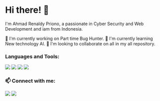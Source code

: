 # Hi there! 👋

I'm Ahmad Renaldy Priono, a passionate in Cyber Security and Web Development and iam from Indonesia.

🔭 I'm currently working on Part time Bug Hunter.
🌱 I'm currently learning New technology AI.
👯 I'm looking to collaborate on all in my all repository.

### Languages and Tools:
[![](https://img.shields.io/badge/-HTML5-E34F26?style=flat-square&logo=html5&logoColor=white)](https://www.w3.org/html/)
[![](https://img.shields.io/badge/-CSS3-1572B6?style=flat-square&logo=css3&logoColor=white)](https://www.w3.org/Style/CSS/Overview.en.html)
[![](https://img.shields.io/badge/-JavaScript-F7DF1E?style=flat-square&logo=javascript&logoColor=black)](https://developer.mozilla.org/en-US/docs/Web/JavaScript)
[![](https://img.shields.io/badge/-Python-3776AB?style=flat-square&logo=python&logoColor=white)](https://www.python.org/)
<!-- Add more badges for your skills -->

### 📫 Connect with me:
[![](https://img.shields.io/badge/-LinkedIn-0077B5?style=flat-square&logo=linkedin&logoColor=white)](https://www.linkedin.com/in/ahmadrenaldypriono/)
[![](https://img.shields.io/badge/-Medium-1DA1F2?style=flat-square&logo=medium&logoColor=white)](https://medium.com/@arenaldyp)

<!---
ArenaldyP/ArenaldyP is a ✨ special ✨ repository because its `README.md` (this file) appears on your GitHub profile.
You can click the Preview link to take a look at your changes.
--->
